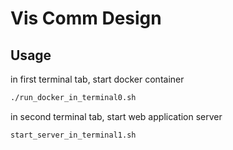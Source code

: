 # Vis Comm Design

## Usage

in first terminal tab, start docker container

```zsh
./run_docker_in_terminal0.sh
```

in second terminal tab, start web application server

```zsh
start_server_in_terminal1.sh
```

